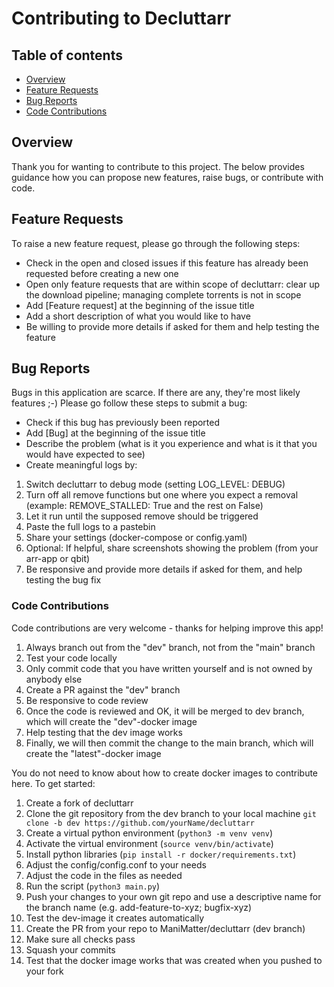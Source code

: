 # **Contributing to Decluttarr**

## Table of contents
- [Overview](#overview)
- [Feature Requests](#feature-requests)
- [Bug Reports](#bug-reports)
- [Code Contributions](#code-contributions)

## Overview
Thank you for wanting to contribute to this project.
The below provides guidance how you can propose new features, raise bugs, or contribute with code.

## Feature Requests
To raise a new feature request, please go through the following steps:
- Check in the open and closed issues if this feature has already been requested before creating a new one
- Open only feature requests that are within scope of decluttarr: clear up the download pipeline; managing complete torrents is not in scope
- Add [Feature request] at the beginning of the issue title
- Add a short description of what you would like to have
- Be willing to provide more details if asked for them and help testing the feature

## Bug Reports
Bugs in this application are scarce. If there are any, they're most likely features ;-)
Please go follow these steps to submit a bug:
- Check if this bug has previously been reported
- Add [Bug] at the beginning of the issue title
- Describe the problem (what is it you experience and what is it that you would have expected to see)
- Create meaningful logs by:
1) Switch decluttarr to debug mode (setting LOG_LEVEL: DEBUG)
2) Turn off all remove functions but one where you expect a removal (example: REMOVE_STALLED: True and the rest on False)
3) Let it run until the supposed remove should be triggered
4) Paste the full logs to a pastebin
5) Share your settings (docker-compose or config.yaml) 
6) Optional: If helpful, share screenshots showing the problem (from your arr-app or qbit) 
7) Be responsive and provide more details if asked for them, and help testing the bug fix

### Code Contributions
Code contributions are very welcome - thanks for helping improve this app!
1) Always branch out from the "dev" branch, not from the "main" branch
2) Test your code locally
3) Only commit code that you have written yourself and is not owned by anybody else
4) Create a PR against the "dev" branch
5) Be responsive to code review 
6) Once the code is reviewed and OK, it will be merged to dev branch, which will create the "dev"-docker image
7) Help testing that the dev image works
8) Finally, we will then commit the change to the main branch, which will create the "latest"-docker image

You do not need to know about how to create docker images to contribute here.
To get started:
1) Create a fork of decluttarr
2) Clone the git repository from the dev branch to your local machine `git clone -b dev https://github.com/yourName/decluttarr`
3) Create a virtual python environment (`python3 -m venv venv`)
4) Activate the virtual environment (`source venv/bin/activate`)
5) Install python libraries (`pip install -r docker/requirements.txt`)
6) Adjust the config/config.conf to your needs
7) Adjust the code in the files as needed
8) Run the script (`python3 main.py`)
9) Push your changes to your own git repo and use a descriptive name for the branch name (e.g. add-feature-to-xyz; bugfix-xyz)
10) Test the dev-image it creates automatically
11) Create the PR from your repo to ManiMatter/decluttarr (dev branch)
12) Make sure all checks pass
13) Squash your commits
14) Test that the docker image works that was created when you pushed to your fork 

